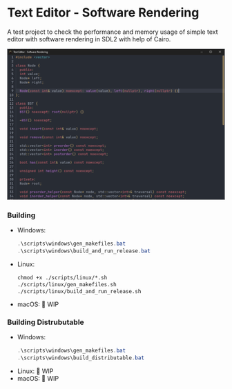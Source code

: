 # Text Editor - Software Rendering
A test project to check the performance and memory usage of simple text editor with software rendering in SDL2 with help of Cairo.

![editor screenshot](./screenshots/editor_update.png)

### Building
- Windows:
  ```powershell
  .\scripts\windows\gen_makefiles.bat
  .\scripts\windows\build_and_run_release.bat
  ```
- Linux:
  ```fish
  chmod +x ./scripts/linux/*.sh
  ./scripts/linux/gen_makefiles.sh
  ./scripts/linux/build_and_run_release.sh
  ```
- macOS:
  🚧 WIP

### Building Distrubutable
- Windows:
  ```powershell
  .\scripts\windows\gen_makefiles.bat
  .\scripts\windows\build_distributable.bat
  ```
- Linux:
  🚧 WIP
- macOS:
  🚧 WIP
